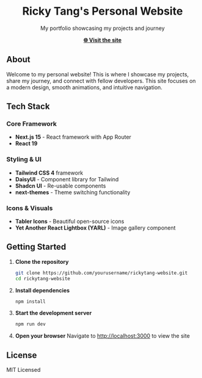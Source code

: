 <div align="center">
    <h1>Ricky Tang's Personal Website</h1>
    <p>My portfolio showcasing my projects and journey</p>
    <a href="https://rickyt.tech">
        <strong>🌐 Visit the site</strong>
    </a>
</div>

## About

Welcome to my personal website! This is where I showcase my projects, share my journey, and connect with fellow developers. This site focuses on a modern design, smooth animations, and intuitive navigation.

## Tech Stack

### Core Framework

- **Next.js 15** - React framework with App Router
- **React 19**

### Styling & UI

- **Tailwind CSS 4** framework
- **DaisyUI** - Component library for Tailwind
- **Shadcn UI** - Re-usable components
- **next-themes** - Theme switching functionality

### Icons & Visuals

- **Tabler Icons** - Beautiful open-source icons
- **Yet Another React Lightbox (YARL)** - Image gallery component

## Getting Started

1. **Clone the repository**

   ```bash
   git clone https://github.com/yourusername/rickytang-website.git
   cd rickytang-website
   ```

2. **Install dependencies**

   ```bash
   npm install
   ```

3. **Start the development server**

   ```bash
   npm run dev
   ```

4. **Open your browser**
   Navigate to [http://localhost:3000](http://localhost:3000) to view the site

## License

MIT Licensed
